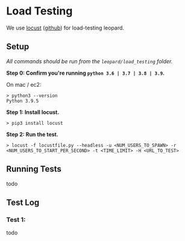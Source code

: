 # Load Testing

We use [locust](https://locust.io/) ([github](https://github.com/locustio/locust)) for load-testing leopard.

## Setup

_All commands should be run from the `leopard/load_testing` folder._

**Step 0: Confirm you're running `python 3.6 | 3.7 | 3.8 | 3.9`.**

On mac / ec2:

```
> python3 --version
Python 3.9.5
```

**Step 1: Install locust.**

```
> pip3 install locust
```

**Step 2: Run the test.**

```
> locust -f locustfile.py --headless -u <NUM_USERS_TO_SPAWN> -r <NUM_USERS_TO_START_PER_SECOND> -t <TIME_LIMIT> -H <URL_TO_TEST>
```

## Running Tests

todo

## Test Log

### Test 1:

todo
